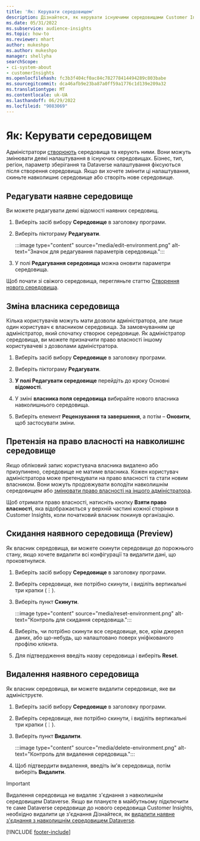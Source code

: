 ```yaml
---
title: 'Як: Керувати середовищем'
description: Дізнайтеся, як керувати існуючими середовищами Customer Insights як адміністратор.
ms.date: 05/31/2022
ms.subservice: audience-insights
ms.topic: how-to
ms.reviewer: mhart
author: mukeshpo
ms.author: mukeshpo
manager: shellyha
searchScope:
- ci-system-about
- customerInsights
ms.openlocfilehash: fc3b3f404cf0ac84c782778414494289c803babe
ms.sourcegitcommit: dca46afb9e23ba87a0ff59a1776c1d139e209a32
ms.translationtype: MT
ms.contentlocale: uk-UA
ms.lasthandoff: 06/29/2022
ms.locfileid: "9083069"
---
```

# <a name="how-to-manage-environments"></a>Як: Керувати середовищем

Адміністратори [створюють](create-environment.md) середовища та керують ними. Вони можуть змінювати деякі налаштування в існуючих середовищах. Бізнес, тип, регіон, параметр зберігання та Dataverse налаштування фіксуються після створення середовища. Якщо ви хочете змінити ці налаштування, скиньте навколишнє середовище або створіть нове середовище.

## <a name="edit-an-existing-environment"></a>Редагувати наявне середовище

Ви можете редагувати деякі відомості наявних середовищ.

1. Виберіть засіб вибору **Середовище** в заголовку програми.

1. Виберіть піктограму **Редагувати**.

   :::image type="content" source="media/edit-environment.png" alt-text="Значок для редагування параметрів середовища.":::

1. У полі **Редагування середовища** можна оновити параметри середовища.

Щоб почати зі свіжого середовища, перегляньте статтю [Створення нового середовища](create-environment.md).

## <a name="change-the-owner-of-an-environment"></a>Зміна власника середовища

Кілька користувачів можуть мати дозволи адміністратора, але лише один користувач є власником середовища. За замовчуванням це адміністратор, який спочатку створює середовище. Як адміністратор середовища, ви можете призначити право власності іншому користувачеві з дозволами адміністратора.

1. Виберіть засіб вибору **Середовище** в заголовку програми.

1. Виберіть піктограму **Редагувати**.

1. **У полі Редагувати середовище** перейдіть до кроку Основні **відомості**.

1. У зміні **власника поля середовища** вибирайте нового власника навколишнього середовища.  

1. Виберіть елемент **Рецензування та завершення**, а потім – **Оновити**, щоб застосувати зміни.

## <a name="claim-ownership-of-an-environment"></a>Претензія на право власності на навколишнє середовище

Якщо обліковий запис користувача власника видалено або призупинено, середовище не матиме власника. Кожен користувач адміністратора може претендувати на право власності та стати новим власником. Вони можуть продовжувати володіти навколишнім середовищем або [змінювати право власності на іншого адміністратора](#change-the-owner-of-an-environment).

Щоб отримати право власності, натисніть кнопку **Взяти право власності**, яка відображається у верхній частині кожної сторінки в Customer Insights, коли початковий власник покинув організацію.

## <a name="reset-an-existing-environment-preview"></a>Скидання наявного середовища (Preview)

Як власник середовища, ви можете скинути середовище до порожнього стану, якщо хочете видалити всі конфігурації та видалити дані, що проковтнулися.

1. Виберіть засіб вибору **Середовище** в заголовку програми.

1. Виберіть середовище, яке потрібно скинути, і виділіть вертикальні три крапки (&vellip;).

1. Виберіть пункт **Скинути**.

   :::image type="content" source="media/reset-environment.png" alt-text="Контроль для скидання середовища.":::

1. Виберіть, чи потрібно скинути все середовище, все, крім джерел даних, або що-небудь, що налаштовано поверх уніфікованого профілю клієнта.

1. Для підтвердження введіть назву середовища і виберіть **Reset**.

## <a name="delete-an-existing-environment"></a>Видалення наявного середовища

Як власник середовища, ви можете видалити середовище, яке ви адмініструєте.

1. Виберіть засіб вибору **Середовище** в заголовку програми.

1. Виберіть середовище, яке потрібно скинути, і виділіть вертикальні три крапки (&vellip;). 

1. Виберіть пункт **Видалити**.

   :::image type="content" source="media/delete-environment.png" alt-text="Контроль для видалення середовища.":::

1. Щоб підтвердити видалення, введіть ім'я середовища, потім виберіть **Видалити**.

> [!IMPORTANT]
> Видалення середовища не видаляє з'єднання з навколишнім середовищем Dataverse. Якщо ви плануєте в майбутньому підключити те саме Dataverse середовище до нового середовища Customer Insights, необхідно видалити це з'єднання Дізнайтеся, як [видалити наявне з'єднання з навколишнім середовищем Dataverse](customer-insights-dataverse.md#remove-an-existing-connection-to-a-dataverse-environment).

[!INCLUDE [footer-include](includes/footer-banner.md)]
